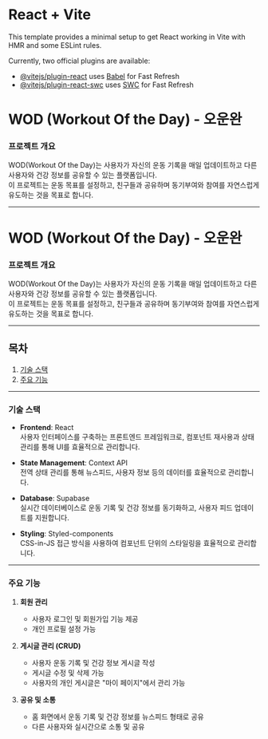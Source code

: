 # React + Vite

This template provides a minimal setup to get React working in Vite with HMR and some ESLint rules.

Currently, two official plugins are available:

- [@vitejs/plugin-react](https://github.com/vitejs/vite-plugin-react/blob/main/packages/plugin-react/README.md) uses [Babel](https://babeljs.io/) for Fast Refresh
- [@vitejs/plugin-react-swc](https://github.com/vitejs/vite-plugin-react-swc) uses [SWC](https://swc.rs/) for Fast Refresh

# **WOD (Workout Of the Day) - 오운완**

### **프로젝트 개요**
WOD(Workout Of the Day)는 사용자가 자신의 운동 기록을 매일 업데이트하고 다른 사용자와 건강 정보를 공유할 수 있는 플랫폼입니다.  
이 프로젝트는 운동 목표를 설정하고, 친구들과 공유하며 동기부여와 참여를 자연스럽게 유도하는 것을 목표로 합니다.

---

# **WOD (Workout Of the Day) - 오운완**

### **프로젝트 개요**
WOD(Workout Of the Day)는 사용자가 자신의 운동 기록을 매일 업데이트하고 다른 사용자와 건강 정보를 공유할 수 있는 플랫폼입니다.  
이 프로젝트는 운동 목표를 설정하고, 친구들과 공유하며 동기부여와 참여를 자연스럽게 유도하는 것을 목표로 합니다.

---

## **목차**
1. [기술 스택](#기술-스택)  
2. [주요 기능](#주요-기능)

---

### **기술 스택**
- **Frontend**: React  
  사용자 인터페이스를 구축하는 프론트엔드 프레임워크로, 컴포넌트 재사용과 상태 관리를 통해 UI를 효율적으로 관리합니다.
  
- **State Management**: Context API  
  전역 상태 관리를 통해 뉴스피드, 사용자 정보 등의 데이터를 효율적으로 관리합니다.
  
- **Database**: Supabase  
  실시간 데이터베이스로 운동 기록 및 건강 정보를 동기화하고, 사용자 피드 업데이트를 지원합니다.
  
- **Styling**: Styled-components  
  CSS-in-JS 접근 방식을 사용하여 컴포넌트 단위의 스타일링을 효율적으로 관리합니다.

---

### **주요 기능**
1. **회원 관리**  
   - 사용자 로그인 및 회원가입 기능 제공  
   - 개인 프로필 설정 가능  

2. **게시글 관리 (CRUD)**  
   - 사용자 운동 기록 및 건강 정보 게시글 작성  
   - 게시글 수정 및 삭제 가능  
   - 사용자의 개인 게시글은 "마이 페이지"에서 관리 가능  

3. **공유 및 소통**  
   - 홈 화면에서 운동 기록 및 건강 정보를 뉴스피드 형태로 공유  
   - 다른 사용자와 실시간으로 소통 및 공유  

